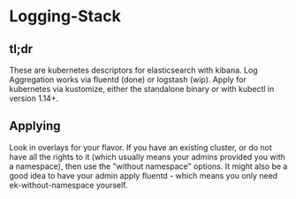 # Logging-Stack

## tl;dr
These are kubernetes descriptors for elasticsearch with kibana. Log Aggregation works via fluentd (done) or logstash (wip). Apply for kubernetes via kustomize, either the standalone binary or with kubectl in version 1.14+.

## Applying
Look in overlays for your flavor. If you have an existing cluster, or do not have all the rights to it (which usually means your admins provided you with a namespace), then use the "without namespace" options. It might also be a good idea to have your admin apply fluentd - which means you only need ek-without-namespace yourself.
